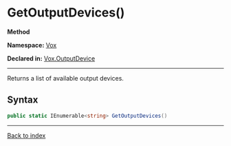 # GetOutputDevices()

**Method**

**Namespace:** [Vox](Vox.md)

**Declared in:** [Vox.OutputDevice](Vox.OutputDevice.md)

------



Returns a list of available output devices.


## Syntax

```csharp
public static IEnumerable<string> GetOutputDevices()
```

------

[Back to index](index.md)